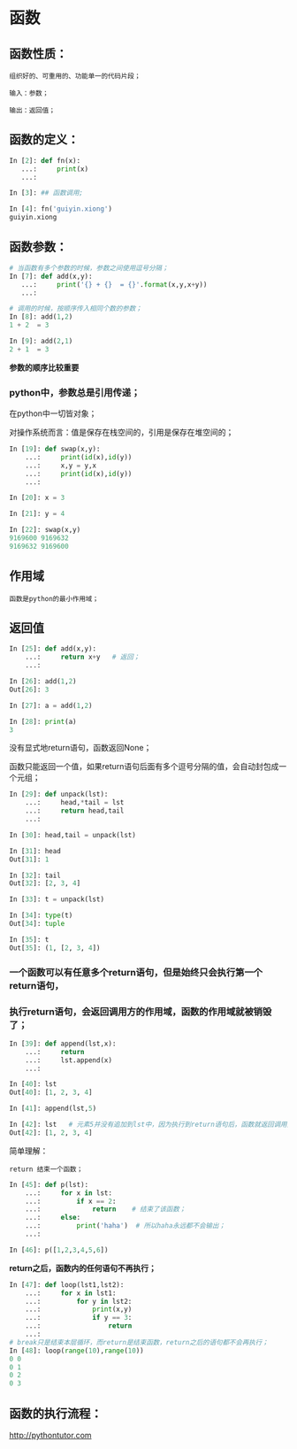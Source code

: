 # 函数

## 函数性质：

    组织好的、可重用的、功能单一的代码片段；

    输入：参数；

    输出：返回值；


## 函数的定义：

```python 
In [2]: def fn(x):
   ...:     print(x)
   ...:     

In [3]: ## 函数调用;

In [4]: fn('guiyin.xiong')
guiyin.xiong

```

## 函数参数：

```python 
# 当函数有多个参数的时候，参数之间使用逗号分隔；
In [7]: def add(x,y):
   ...:     print('{} + {}  = {}'.format(x,y,x+y))
   ...:     

# 调用的时候，按顺序传入相同个数的参数；
In [8]: add(1,2)
1 + 2  = 3

In [9]: add(2,1)
2 + 1  = 3
```
**参数的顺序比较重要**

### python中，参数总是引用传递；

在python中一切皆对象；

对操作系统而言：值是保存在栈空间的，引用是保存在堆空间的；

```python 
In [19]: def swap(x,y):
    ...:     print(id(x),id(y))
    ...:     x,y = y,x
    ...:     print(id(x),id(y))
    ...:     

In [20]: x = 3

In [21]: y = 4

In [22]: swap(x,y)
9169600 9169632
9169632 9169600
```

## 作用域

    函数是python的最小作用域；


## 返回值

```python
In [25]: def add(x,y):
    ...:     return x+y   # 返回；
    ...: 

In [26]: add(1,2)
Out[26]: 3

In [27]: a = add(1,2)

In [28]: print(a)
3
```
没有显式地return语句，函数返回None；


函数只能返回一个值，如果return语句后面有多个逗号分隔的值，会自动封包成一个元组；

```python 
In [29]: def unpack(lst):
    ...:     head,*tail = lst
    ...:     return head,tail
    ...: 

In [30]: head,tail = unpack(lst)

In [31]: head
Out[31]: 1

In [32]: tail
Out[32]: [2, 3, 4]

In [33]: t = unpack(lst)

In [34]: type(t)
Out[34]: tuple

In [35]: t
Out[35]: (1, [2, 3, 4])
```

### 一个函数可以有任意多个return语句，但是始终只会执行第一个return语句，

### 执行return语句，会返回调用方的作用域，函数的作用域就被销毁了；

```python 
In [39]: def append(lst,x):
    ...:     return
    ...:     lst.append(x)
    ...: 

In [40]: lst
Out[40]: [1, 2, 3, 4]

In [41]: append(lst,5)

In [42]: lst   # 元素5并没有追加到lst中，因为执行到return语句后，函数就返回调用方了；
Out[42]: [1, 2, 3, 4]
```

简单理解：

    return 结束一个函数；

```python 
In [45]: def p(lst):
    ...:     for x in lst:
    ...:         if x == 2:
    ...:             return    # 结束了该函数；
    ...:     else:
    ...:         print('haha')  # 所以haha永远都不会输出；
    ...:             

In [46]: p([1,2,3,4,5,6])
```

**return之后，函数内的任何语句不再执行；**

```python             
In [47]: def loop(lst1,lst2):
    ...:     for x in lst1:
    ...:         for y in lst2:
    ...:             print(x,y)
    ...:             if y == 3:
    ...:                 return
    ...:           
# break只是结束本层循环，而return是结束函数，return之后的语句都不会再执行；
In [48]: loop(range(10),range(10))
0 0
0 1
0 2
0 3
```


## 函数的执行流程：

http://pythontutor.com

